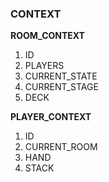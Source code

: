 ### CONTEXT

**ROOM_CONTEXT**

1. ID
2. PLAYERS
3. CURRENT_STATE
4. CURRENT_STAGE
5. DECK

**PLAYER_CONTEXT**

1. ID
2. CURRENT_ROOM
3. HAND
4. STACK